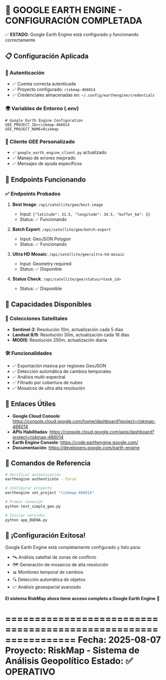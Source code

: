 🎉 GOOGLE EARTH ENGINE - CONFIGURACIÓN COMPLETADA
================================================================

✅ **ESTADO**: Google Earth Engine está configurado y funcionando correctamente

## 📋 Configuración Aplicada

### 🔐 Autenticación
- ✅ Cuenta correcta autenticada
- ✅ Proyecto configurado: `riskmap-466014`
- ✅ Credenciales almacenadas en: `~/.config/earthengine/credentials`

### 🌍 Variables de Entorno (.env)
```properties
# Google Earth Engine Configuration
GEE_PROJECT_ID=riskmap-466014
GEE_PROJECT_NAME=Riskmap
```

### 🔧 Cliente GEE Personalizado
- ✅ `google_earth_engine_client.py` actualizado
- ✅ Manejo de errores mejorado
- ✅ Mensajes de ayuda específicos

## 🚀 Endpoints Funcionando

### ✅ Endpoints Probados
1. **Best Image**: `/api/satellite/gee/best-image`
   - Input: `{"latitude": 31.5, "longitude": 34.5, "buffer_km": 5}`
   - Status: ✅ Funcionando

2. **Batch Export**: `/api/satellite/gee/batch-export`
   - Input: GeoJSON Polygon
   - Status: ✅ Funcionando

3. **Ultra HD Mosaic**: `/api/satellite/gee/ultra-hd-mosaic`
   - Input: Geometry required
   - Status: ✅ Disponible

4. **Status Check**: `/api/satellite/gee/status/<task_id>`
   - Status: ✅ Disponible

## 🎯 Capacidades Disponibles

### 📡 Colecciones Satelitales
- **Sentinel-2**: Resolución 10m, actualización cada 5 días
- **Landsat 8/9**: Resolución 30m, actualización cada 16 días
- **MODIS**: Resolución 250m, actualización diaria

### 🛠️ Funcionalidades
- ✅ Exportación masiva por regiones GeoJSON
- ✅ Detección automática de cambios temporales
- ✅ Análisis multi-espectral
- ✅ Filtrado por cobertura de nubes
- ✅ Mosaicos de ultra alta resolución

## 🔗 Enlaces Útiles

- **Google Cloud Console**: https://console.cloud.google.com/home/dashboard?project=riskmap-466014
- **APIs Habilitadas**: https://console.cloud.google.com/apis/dashboard?project=riskmap-466014
- **Earth Engine Console**: https://code.earthengine.google.com/
- **Documentación**: https://developers.google.com/earth-engine

## 📝 Comandos de Referencia

```bash
# Verificar autenticación
earthengine authenticate --force

# Configurar proyecto
earthengine set_project "riskmap-466014"

# Probar conexión
python test_simple_gee.py

# Iniciar servidor
python app_BUENA.py
```

## 🎊 ¡Configuración Exitosa!

Google Earth Engine está completamente configurado y listo para:
- 🛰️ Análisis satelital de zonas de conflicto
- 🗺️ Generación de mosaicos de alta resolución
- 📊 Monitoreo temporal de cambios
- 🔍 Detección automática de objetos
- 📈 Análisis geoespacial avanzado

**El sistema RiskMap ahora tiene acceso completo a Google Earth Engine** 🚀

================================================================
Fecha: 2025-08-07
Proyecto: RiskMap - Sistema de Análisis Geopolítico
Estado: ✅ OPERATIVO
================================================================
